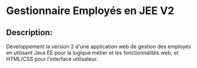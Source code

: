 # Gestionnaire Employés en JEE V2

## Description:

Développement la version 2 d'une application web de gestion des employés en utilisant Java EE pour la logique métier et les fonctionnalités web, et HTML/CSS pour l'interface utilisateur.

